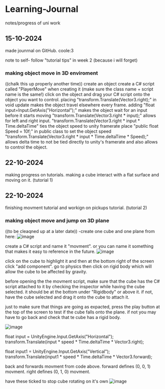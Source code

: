 # Learning-Journal
notes/progress of uni work

## 15-10-2024

made jounrnal on GitHub. coole:3

note to self- follow "tutorial tips" in week 2 (because i will forget)

### making object move in 3D enviroment
((chalk this up properly another time))
create an object
create a C# script called "PlayerMove" when creating it (make sure the class name + script name is the same!)
click on the object and drag your C# script onto the object you want to control.
placing "transform.Translate(Vector3.right);" in void update makes the object travel elsewhere every frame.
adding "float input=Input.GetAxis("Horizontal");" makes the object wait for an input before it starts moving
"transform.Translate(Vector3.right * input);" allows for left and right input.
"transform.Translate(Vector3.right * input * Time.deltaTime" ties the object speed to unity framerate
place "public float Speed = 10f;" in public class to set the object speed
"transform.Translate(Vector3.right * input * Time.deltaTime * Speed);" allows delta time to not be tied directly to unity's framerate
and also allows to control the object.


## 22-10-2024

making progress on tutorials. making a cube interact with a flat surface and moving on it. (tutorial 1)

## 22-10-2024

finishing movment tutorial and workign on pickups tutorial. (tutorial 2)

### making object move and jump on 3D plane
((to be cleaqned up at a later date))
-create one cube and one plane from here:
![image](https://github.com/user-attachments/assets/00444054-2733-4e00-a021-729ce1a80993)

create a C# script and name it "movment". or you can name it something that makes it easy to reference in the future.
![image](https://github.com/user-attachments/assets/6ba912b7-fa98-4a9d-ab39-e14eb3862610)

click on the cube to highlight it and then at the bottom right of the screen click "add component".
go to physics then click on rigid body which will allow the cube to be affected by gravity.

before opening the the movment script, make sure that the cube has the C# script attached to it by checking the inspector while having the cube selected.
it should be at the bottom under "Rigidbody" or above it. if not, have the cube selected and drag it onto the cube to attach it.

just to make sure that things are going as expacted, press the play button at the top of the screen to test if the cube falls onto the plane. if not you may have to go back and check that te cube has a rigid body.

![image](https://github.com/user-attachments/assets/57fe7fb5-9966-4082-bd6f-b42b3436a5ea)

float input = UnityEngine.Input.GetAxis("Horizontal");
transform.Translate(input * speed * Time.deltaTime * Vector3.right);

float input1 = UnityEngine.Input.GetAxis("Vertical");
transform.Translate(input1 * speed * Time.deltaTime * Vector3.forward);

back and forwards movment from code above. forward defines (0, 0, 1) movment. right defines (0, 1, 0) movment.

have these ticked to stop cube rotating on it's own
![image](https://github.com/user-attachments/assets/d6639ea7-c1b7-4a5b-a4a3-bc139742601b)

